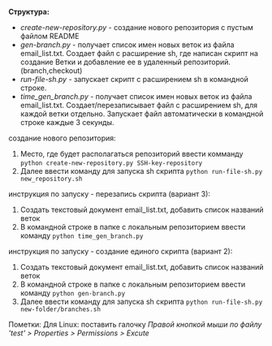 **Структура:**
- *create-new-repository.py* - создание нового репозитория с пустым файлом README
- *gen-branch.py* - получает список имен новых веток из файла email_list.txt. Cоздает файл с расширение sh, где написан скрипт на создание Ветки и добавление ее в удаленный репозиторий. (branch,checkout)
- *run-file-sh.py* - запускает скрипт с расширением sh в командной строке.
- *time_gen_branch.py* - получает список имен новых веток из файла email_list.txt. Создает/перезаписывает файл с расширением sh, для каждой ветки отдельно. Запускает файл автоматически в командной строке каждые 3 секунды.

создание нового репозитория:
1. Место, где будет располагаться репозиторий ввести комманду `python create-new-repository.py SSH-key-repository`
2. Далее ввести команду для запуска sh скрипта `python run-file-sh.py new_repository.sh`


инструкция по запуску - перезапись скрипта (вариант 3):
1. Создать текстовый документ email_list.txt, добавить список названий веток
2. В командной строке в папке с локальным репозиторием ввести команду `python time_gen_branch.py`

инструкция по запуску - создание единого скрипта (вариант 2):
1. Создать текстовый документ email_list.txt, добавить список названий веток
2. В командной строке в папке с локальным репозиторием ввести команду `python gen-branch.py`
3. Далее ввести команду для запуска sh скрипта `python run-file-sh.py new-folder/branches.sh`

Пометки:
   Для Linux: поставить галочку *Правой кнопкой мыши по файлу 'test' > Properties > Permissions > Excute*
